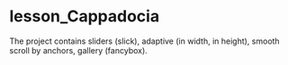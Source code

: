 # lesson_Cappadocia
The project contains sliders (slick), adaptive (in width, in height), smooth scroll by anchors, gallery (fancybox).
